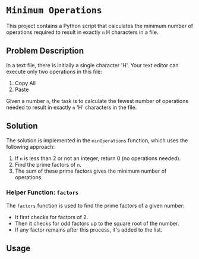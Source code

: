 # `Minimum Operations`

This project contains a Python script that calculates the minimum number of operations required to result in exactly `n` H characters in a file.

## Problem Description

In a text file, there is initially a single character 'H'. Your text editor can execute only two operations in this file:

1. Copy All
2. Paste

Given a number `n`, the task is to calculate the fewest number of operations needed to result in exactly `n` 'H' characters in the file.

## Solution

The solution is implemented in the `minOperations` function, which uses the following approach:

1. If `n` is less than 2 or not an integer, return 0 (no operations needed).
2. Find the prime factors of `n`.
3. The sum of these prime factors gives the minimum number of operations.

### Helper Function: `factors`

The `factors` function is used to find the prime factors of a given number:

- It first checks for factors of 2.
- Then it checks for odd factors up to the square root of the number.
- If any factor remains after this process, it's added to the list.

## Usage

